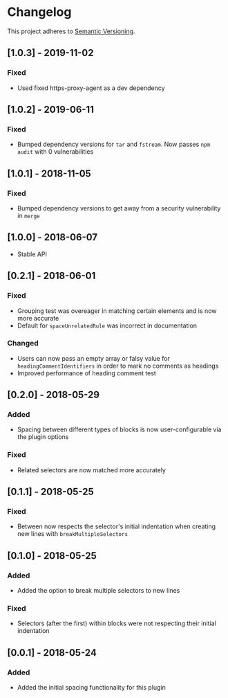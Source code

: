 # Changelog
This project adheres to [Semantic Versioning](http://semver.org/).

## [1.0.3] - 2019-11-02
### Fixed
- Used fixed https-proxy-agent as a dev dependency

## [1.0.2] - 2019-06-11
### Fixed
- Bumped dependency versions for `tar` and `fstream`. Now passes `npm audit` with 0 vulnerabilities

## [1.0.1] - 2018-11-05
### Fixed
- Bumped dependency versions to get away from a security vulnerability in `merge`

## [1.0.0] - 2018-06-07
- Stable API

## [0.2.1] - 2018-06-01
### Fixed
- Grouping test was overeager in matching certain elements and is now more accurate
- Default for `spaceUnrelatedRule` was incorrect in documentation

### Changed
- Users can now pass an empty array or falsy value for `headingCommentIdentifiers` in order to mark no comments as headings
- Improved performance of heading comment test

## [0.2.0] - 2018-05-29
### Added
- Spacing between different types of blocks is now user-configurable via the plugin options

### Fixed
- Related selectors are now matched more accurately

## [0.1.1] - 2018-05-25
### Fixed
- Between now respects the selector's initial indentation when creating new lines with `breakMultipleSelectors`

## [0.1.0] - 2018-05-25
### Added
- Added the option to break multiple selectors to new lines

### Fixed
- Selectors (after the first) within blocks were not respecting their initial indentation


## [0.0.1] - 2018-05-24
### Added
- Added the initial spacing functionality for this plugin
